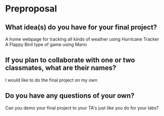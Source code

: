 # Preproposal

## What idea(s) do you have for your final project?

A home webpage for tracking all kinds of weather using Hurricane Tracker
A Flappy Bird type of game using Mario

## If you plan to collaborate with one or two classmates, what are their names?

I would like to do the final project on my own

## Do you have any questions of your own?

Can you demo your final project to your TA's just like you do for your labs?
